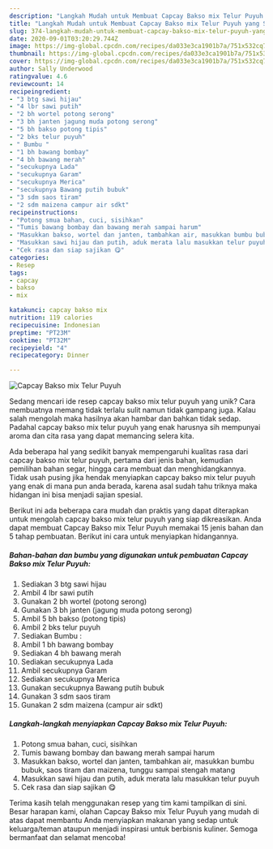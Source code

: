 ```yaml
---
description: "Langkah Mudah untuk Membuat Capcay Bakso mix Telur Puyuh yang Sempurna"
title: "Langkah Mudah untuk Membuat Capcay Bakso mix Telur Puyuh yang Sempurna"
slug: 374-langkah-mudah-untuk-membuat-capcay-bakso-mix-telur-puyuh-yang-sempurna
date: 2020-09-01T03:20:29.744Z
image: https://img-global.cpcdn.com/recipes/da033e3ca1901b7a/751x532cq70/capcay-bakso-mix-telur-puyuh-foto-resep-utama.jpg
thumbnail: https://img-global.cpcdn.com/recipes/da033e3ca1901b7a/751x532cq70/capcay-bakso-mix-telur-puyuh-foto-resep-utama.jpg
cover: https://img-global.cpcdn.com/recipes/da033e3ca1901b7a/751x532cq70/capcay-bakso-mix-telur-puyuh-foto-resep-utama.jpg
author: Sally Underwood
ratingvalue: 4.6
reviewcount: 14
recipeingredient:
- "3 btg sawi hijau"
- "4 lbr sawi putih"
- "2 bh wortel potong serong"
- "3 bh janten jagung muda potong serong"
- "5 bh bakso potong tipis"
- "2 bks telur puyuh"
- " Bumbu "
- "1 bh bawang bombay"
- "4 bh bawang merah"
- "secukupnya Lada"
- "secukupnya Garam"
- "secukupnya Merica"
- "secukupnya Bawang putih bubuk"
- "3 sdm saos tiram"
- "2 sdm maizena campur air sdkt"
recipeinstructions:
- "Potong smua bahan, cuci, sisihkan"
- "Tumis bawang bombay dan bawang merah sampai harum"
- "Masukkan bakso, wortel dan janten, tambahkan air, masukkan bumbu bubuk, saos tiram dan maizena, tunggu sampai stengah matang"
- "Masukkan sawi hijau dan putih, aduk merata lalu masukkan telur puyuh"
- "Cek rasa dan siap sajikan 😋"
categories:
- Resep
tags:
- capcay
- bakso
- mix

katakunci: capcay bakso mix 
nutrition: 119 calories
recipecuisine: Indonesian
preptime: "PT23M"
cooktime: "PT32M"
recipeyield: "4"
recipecategory: Dinner

---
```



![Capcay Bakso mix Telur Puyuh](https://img-global.cpcdn.com/recipes/da033e3ca1901b7a/751x532cq70/capcay-bakso-mix-telur-puyuh-foto-resep-utama.jpg)

Sedang mencari ide resep capcay bakso mix telur puyuh yang unik? Cara membuatnya memang tidak terlalu sulit namun tidak gampang juga. Kalau salah mengolah maka hasilnya akan hambar dan bahkan tidak sedap. Padahal capcay bakso mix telur puyuh yang enak harusnya sih mempunyai aroma dan cita rasa yang dapat memancing selera kita.

Ada beberapa hal yang sedikit banyak mempengaruhi kualitas rasa dari capcay bakso mix telur puyuh, pertama dari jenis bahan, kemudian pemilihan bahan segar, hingga cara membuat dan menghidangkannya. Tidak usah pusing jika hendak menyiapkan capcay bakso mix telur puyuh yang enak di mana pun anda berada, karena asal sudah tahu triknya maka hidangan ini bisa menjadi sajian spesial.




Berikut ini ada beberapa cara mudah dan praktis yang dapat diterapkan untuk mengolah capcay bakso mix telur puyuh yang siap dikreasikan. Anda dapat membuat Capcay Bakso mix Telur Puyuh memakai 15 jenis bahan dan 5 tahap pembuatan. Berikut ini cara untuk menyiapkan hidangannya.

<!--inarticleads1-->

##### Bahan-bahan dan bumbu yang digunakan untuk pembuatan Capcay Bakso mix Telur Puyuh:

1. Sediakan 3 btg sawi hijau
1. Ambil 4 lbr sawi putih
1. Gunakan 2 bh wortel (potong serong)
1. Gunakan 3 bh janten (jagung muda potong serong)
1. Ambil 5 bh bakso (potong tipis)
1. Ambil 2 bks telur puyuh
1. Sediakan  Bumbu :
1. Ambil 1 bh bawang bombay
1. Sediakan 4 bh bawang merah
1. Sediakan secukupnya Lada
1. Ambil secukupnya Garam
1. Sediakan secukupnya Merica
1. Gunakan secukupnya Bawang putih bubuk
1. Gunakan 3 sdm saos tiram
1. Gunakan 2 sdm maizena (campur air sdkt)




<!--inarticleads2-->

##### Langkah-langkah menyiapkan Capcay Bakso mix Telur Puyuh:

1. Potong smua bahan, cuci, sisihkan
1. Tumis bawang bombay dan bawang merah sampai harum
1. Masukkan bakso, wortel dan janten, tambahkan air, masukkan bumbu bubuk, saos tiram dan maizena, tunggu sampai stengah matang
1. Masukkan sawi hijau dan putih, aduk merata lalu masukkan telur puyuh
1. Cek rasa dan siap sajikan 😋




Terima kasih telah menggunakan resep yang tim kami tampilkan di sini. Besar harapan kami, olahan Capcay Bakso mix Telur Puyuh yang mudah di atas dapat membantu Anda menyiapkan makanan yang sedap untuk keluarga/teman ataupun menjadi inspirasi untuk berbisnis kuliner. Semoga bermanfaat dan selamat mencoba!
